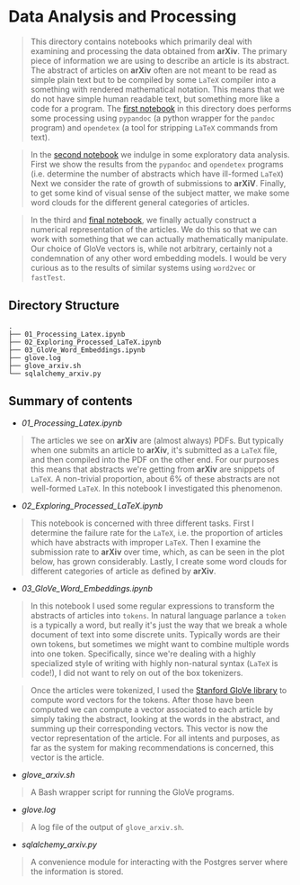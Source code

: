 # Data Analysis and Processing


> This directory contains notebooks which primarily deal with examining and processing the data obtained from __arXiv__. The primary piece of information we are using to describe an article is its abstract. The abstract of articles on __arXiv__ often are not meant to be read as simple plain text but to be compiled by some `LaTeX` compiler into a something with rendered mathematical notation. This means that we do not have simple human readable text, but something more like a code for a program. The [first notebook](01_Processing_Latex.ipynb) in this directory does performs some processing using `pypandoc` (a python wrapper for the `pandoc` program) and `opendetex` (a tool for stripping `LaTeX` commands from text).  

> In the [second notebook](02_Exploring_Processed_LaTeX.ipynb) we indulge in some exploratory data analysis. First we show the results from the `pypandoc` and `opendetex` programs (i.e. determine the number of abstracts which have ill-formed `LaTeX`) Next we consider the rate of growth of submissions to __arXiV__. Finally, to get some kind of visual sense of the subject matter, we make some word clouds for the different general categories of articles.

> In the third and [final notebook](03_GloVe_Word_Embeddings.ipynb), we finally actually construct a numerical representation of the articles. We do this so that we can work with something that we can actually mathematically manipulate. Our choice of GloVe vectors is, while not arbitrary, certainly not a condemnation of any other word embedding models. I would be very curious as to the results of similar systems using `word2vec` or `fastTest`.





## Directory Structure

```
.
├── 01_Processing_Latex.ipynb
├── 02_Exploring_Processed_LaTeX.ipynb
├── 03_GloVe_Word_Embeddings.ipynb
├── glove.log
├── glove_arxiv.sh
└── sqlalchemy_arxiv.py
```

## Summary of contents

* *01_Processing_Latex.ipynb*

> The articles we see on __arXiv__ are (almost always) PDFs. But typically when one submits an article to __arXiv__, it's submitted as a `LaTeX` file, and then compiled into the PDF on the other end. For our purposes this means that abstracts we're getting from __arXiv__ are snippets of `LaTeX`. A non-trivial proportion, about 6% of these abstracts are not well-formed `LaTeX`. In this notebook I investigated this phenomenon.

* *02_Exploring_Processed_LaTeX.ipynb*

> This notebook is concerned with three different tasks. First I determine the failure rate for the `LaTeX`, i.e. the proportion of articles which have abstracts with improper `LaTeX`. Then I examine the submission rate to __arXiv__ over time, which, as can be seen in the plot below, has grown considerably. Lastly, I create some word clouds for different categories of article as defined by __arXiv__.


* *03_GloVe_Word_Embeddings.ipynb*

> In this notebook I used some regular expressions to transform the abstracts of articles into `tokens`. In natural language parlance a `token` is a typically a word, but really it's just the way that we break a whole document of text into some discrete units. Typically words are their own tokens, but sometimes we might want to combine multiple words into one token. Specifically, since we're dealing with a highly specialized style of writing with highly non-natural syntax (`LaTeX` is code!), I did not want to rely on out of the box tokenizers.

> Once the articles were tokenized, I used the [Stanford GloVe library](https://nlp.stanford.edu/pubs/glove.pdf) to compute word vectors for the tokens. After those have been computed we can compute a vector associated to each article by simply taking the abstract, looking at the words in the abstract, and summing up their corresponding vectors. This vector is now the vector representation of the article. For all intents and purposes, as far as the system for making recommendations is concerned, this vector is the article.

* *glove_arxiv.sh*

>  A Bash wrapper script for running the GloVe programs.

* *glove.log*

> A log file of the output of `glove_arxiv.sh`.

* *sqlalchemy_arxiv.py*

> A convenience module for interacting with the Postgres server where the information is stored.
